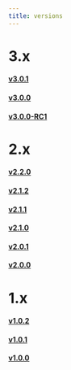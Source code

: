 ```yaml
---
title: versions
---
```


# 3.x
#### [v3.0.1](https://github.com/EZ-Robotics/EZ-Template/releases/tag/v3.0.1)
#### [v3.0.0](https://github.com/EZ-Robotics/EZ-Template/releases/tag/v3.0.0)
#### [v3.0.0-RC1](https://github.com/EZ-Robotics/EZ-Template/releases/tag/v3.0.0-RC1)

# 2.x
#### [v2.2.0](https://github.com/EZ-Robotics/EZ-Template/releases/tag/v2.2.0)
#### [v2.1.2](https://github.com/EZ-Robotics/EZ-Template/releases/tag/v2.1.2)
#### [v2.1.1](https://github.com/EZ-Robotics/EZ-Template/releases/tag/v2.1.1) 
#### [v2.1.0](https://github.com/EZ-Robotics/EZ-Template/releases/tag/v2.1.0) 
#### [v2.0.1](https://github.com/EZ-Robotics/EZ-Template/releases/tag/v2.0.1)
#### [v2.0.0](https://github.com/EZ-Robotics/EZ-Template/releases/tag/v2.0.0)

# 1.x
#### [v1.0.2](https://github.com/EZ-Robotics/EZ-Template/releases/tag/v1.0.2)
#### [v1.0.1](https://github.com/EZ-Robotics/EZ-Template/releases/tag/v1.0.1)
#### [v1.0.0](https://github.com/EZ-Robotics/EZ-Template/releases/tag/v1.0.0)

